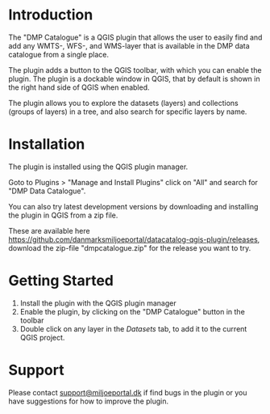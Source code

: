 # Introduction
The "DMP Catalogue" is a QGIS plugin that allows the user to easily find and add any WMTS-, WFS-, and WMS-layer that is available in the DMP data catalogue from a single place.

The plugin adds a button to the QGIS toolbar, with which you can enable the plugin. The plugin is a dockable window in QGIS, that by default is shown in the right hand side of QGIS when enabled.

The plugin allows you to explore the datasets (layers) and collections (groups of layers) in a tree, and also search for specific layers by name.

# Installation
The plugin is installed using the QGIS plugin manager.

Goto to Plugins > "Manage and Install Plugins" click on "All" and search for "DMP Data Catalogue".

You can also try latest development versions by downloading and installing the plugin in QGIS from a zip file. 

These are available here https://github.com/danmarksmiljoeportal/datacatalog-qgis-plugin/releases, download the zip-file "dmpcatalogue.zip" for the release you want to try.

# Getting Started

1. Install the plugin with the QGIS plugin manager
2. Enable the plugin, by clicking on the "DMP Catalogue" button in the toolbar
3. Double click on any layer in the _Datasets_ tab, to add it to the current QGIS project.

# Support

Please contact support@miljoeportal.dk if find bugs in the plugin or you have suggestions for how to improve the plugin.
